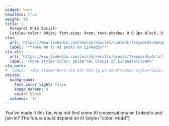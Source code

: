 ```yaml
---
widget: hero
headless: true
weight: 90
title: |
  Forward! Onto Social!
  {style="color: white; font-size: 4rem; text-shadow: 0 0 2px black, 0 0 2px black, 0 0 2px black, 0 0 2px black;"}
cta:
  url: 'https://www.linkedin.com/search/results/content/?keywords=dangers%20of%20artificial%20intelligence&sortBy="date_posted"'
  label: '**Take me to AI posts on LinkedIn**'
cta_alt:
  url: 'https://www.linkedin.com/search/results/groups/?keywords=Artificial%20Intelligence'
  label: '<span style="color: white">AI Groups on LinkedIn</span>'
cta_note:
#  label: '<div class="hero-cta-alt btn-lg pl-md-0"><span style="color:#fff">Other social networks are available</span></div>'
design:
  background:
    text_color_light: false
    image_darken: 0
    color: black
  columns: '1'
---
```


You've made it this far, why not find some AI conversations on LinkedIn and join in?  The future could depend on it!
{style="color: #ddd"}
